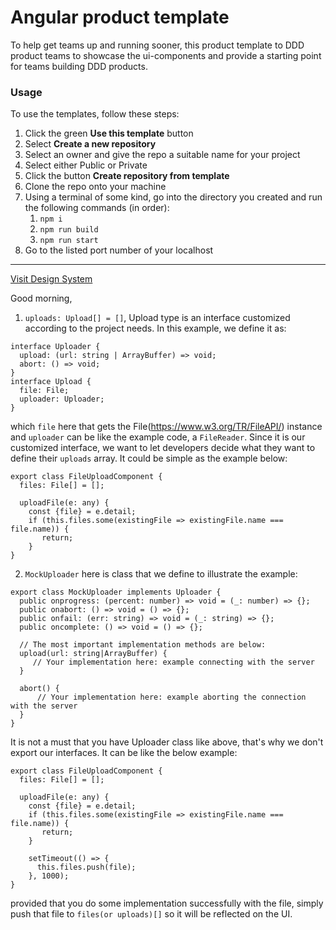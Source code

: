 # Angular product template

To help get teams up and running sooner, this product template to DDD product teams to showcase the ui-components and provide a starting point for teams building DDD products.

### Usage
To use the templates, follow these steps:

1. Click the green **Use this template** button
2. Select **Create a new repository**
3. Select an owner and give the repo a suitable name for your project
4. Select either Public or Private
5. Click the button **Create repository from template**
6. Clone the repo onto your machine
7. Using a terminal of some kind, go into the directory you created and run the following commands (in order):
   1. `npm i`
   2. `npm run build`
   3. `npm run start`
8. Go to the listed port number of your localhost

---

[Visit Design System](https://ui-components.alberta.ca)


Good morning,
1. ``uploads: Upload[] = []``, Upload type is an interface customized according to the project needs. In this example, we define it as:
```
interface Uploader {
  upload: (url: string | ArrayBuffer) => void;
  abort: () => void;
}
interface Upload {
  file: File;
  uploader: Uploader; 
}
```
which `file` here that gets the File(https://www.w3.org/TR/FileAPI/) instance and `uploader` can be like the example code, a `FileReader`.
Since it is our customized interface, we want to let developers decide what they want to define their `uploads` array. It could be simple as the example below:
```
export class FileUploadComponent {
  files: File[] = [];
  
  uploadFile(e: any) {
    const {file} = e.detail;
    if (this.files.some(existingFile => existingFile.name === file.name)) {
       return;
    }
}
```

2. ``MockUploader`` here is class that we define to illustrate the example:
```
export class MockUploader implements Uploader {
  public onprogress: (percent: number) => void = (_: number) => {};
  public onabort: () => void = () => {};
  public onfail: (err: string) => void = (_: string) => {};
  public oncomplete: () => void = () => {};
  
  // The most important implementation methods are below:
  upload(url: string|ArrayBuffer) {
     // Your implementation here: example connecting with the server
  }
  
  abort() {
      // Your implementation here: example aborting the connection with the server
  }
}
```
It is not a must that you have Uploader class like above, that's why we don't export our interfaces. It can be like the below example:
```
export class FileUploadComponent {
  files: File[] = [];
  
  uploadFile(e: any) {
    const {file} = e.detail;
    if (this.files.some(existingFile => existingFile.name === file.name)) {
       return;
    }
    
    setTimeout(() => {
      this.files.push(file);
    }, 1000);
}
```
provided that you do some implementation successfully with the file, simply push that file to `files(or uploads)[]` so it will be reflected on the UI. 


